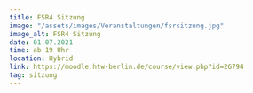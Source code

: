 ```yaml
---
title: FSR4 Sitzung
image: "/assets/images/Veranstaltungen/fsrsitzung.jpg"
image_alt: FSR4 Sitzung
date: 01.07.2021
time: ab 19 Uhr
location: Hybrid
link: https://moodle.htw-berlin.de/course/view.php?id=26794
tag: sitzung
---
```

